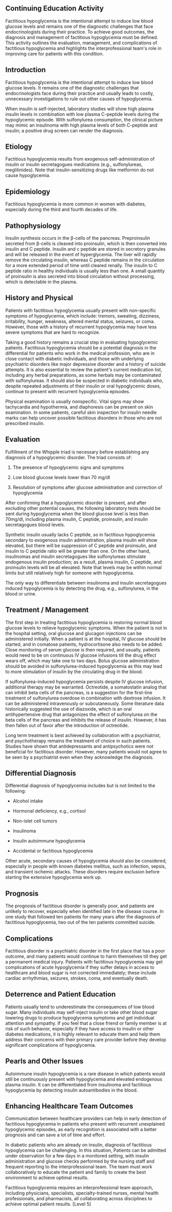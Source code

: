 ## Continuing Education Activity

Factitious hypoglycemia is the intentional attempt to induce low blood glucose levels and remains one of the diagnostic challenges that face endocrinologists during their practice. To achieve good outcomes, the diagnosis and management of factitious hypoglycemia must be defined. This activity outlines the evaluation, management, and complications of factitious hypoglycemia and highlights the interprofessional team's role in improving care for patients with this condition.

## Introduction

Factitious hypoglycemia is the intentional attempt to induce low blood glucose levels. It remains one of the diagnostic challenges that endocrinologists face during their practice and usually leads to costly, unnecessary investigations to rule out other causes of hypoglycemia.

When insulin is self-injected, laboratory studies will show high plasma insulin levels in combination with low plasma C-peptide levels during the hypoglycemic episode. With sulfonylurea consumption, the clinical picture may mimic an insulinoma with high plasma levels of both C-peptide and insulin; a positive drug screen can render the diagnosis.

## Etiology

Factitious hypoglycemia results from exogenous self-administration of insulin or insulin secretagogues medications (e.g., sulfonylureas, meglitinides). Note that insulin-sensitizing drugs like metformin do not cause hypoglycemia.

## Epidemiology

Factitious hypoglycemia is more common in women with diabetes, especially during the third and fourth decades of life.

## Pathophysiology

Insulin synthesis occurs in the β-cells of the pancreas. Preproinsulin secreted from β-cells is cleaved into proinsulin, which is then converted into insulin and C peptide. Insulin and c peptide are stored in secretory granules and will be released in the event of hyperglycemia. The liver will rapidly remove the circulating insulin, whereas C peptide remains in the circulation for a more extended period of time until cleared renally. The insulin to C peptide ratio in healthy individuals is usually less than one. A small quantity of proinsulin is also secreted into blood circulation without processing, which is detectable in the plasma.

## History and Physical

Patients with factitious hypoglycemia usually present with non-specific symptoms of hypoglycemia, which include: tremors, sweating, dizziness, irritability, hunger, weakness, altered mental status, seizures, or coma. However, those with a history of recurrent hypoglycemia may have less severe symptoms that are hard to recognize.

Taking a good history remains a crucial step in evaluating hypoglycemic patients. Factitious hypoglycemia should be a potential diagnosis in the differential for patients who work in the medical profession, who are in close contact with diabetic individuals, and those with underlying psychiatric disorders like major depressive disorder and a history of suicide attempts. It is also essential to review the patient's current medication list, including any herbal preparations, as some herbals may be contaminated with sulfonylureas. It should also be suspected in diabetic individuals who, despite repeated adjustments of their insulin or oral hypoglycemic doses, continue to present with recurrent hypoglycemia episodes.

Physical examination is usually nonspecific. Vital signs may show tachycardia and hypothermia, and diaphoresis can be present on skin examination. In some patients, careful skin inspection for insulin needle marks can help uncover possible factitious disorders in those who are not prescribed insulin.

## Evaluation

Fulfillment of the Whipple triad is necessary before establishing any diagnosis of a hypoglycemic disorder. The triad consists of:

  1. The presence of hypoglycemic signs and symptoms

  2. Low blood glucose levels lower than 70 mg/dl

  3. Resolution of symptoms after glucose administration and correction of hypoglycemia

After confirming that a hypoglycemic disorder is present, and after excluding other potential causes, the following laboratory tests should be sent during hypoglycemia when the blood glucose level is less than 70mg/dl, including plasma insulin, C peptide, proinsulin, and insulin secretagogues blood levels.

Synthetic insulin usually lacks C peptide, so in factitious hypoglycemia secondary to exogenous insulin administration, plasma insulin will show elevated, but there will be suppression of C peptide and proinsulin, and insulin to C peptide ratio will be greater than one. On the other hand, insulinomas and insulin secretagogues like sulfonylureas stimulate endogenous insulin production; as a result, plasma insulin, C peptide, and proinsulin levels will be all elevated. Note that levels may be within normal limits but still relatively high for someone with hypoglycemia.

The only way to differentiate between insulinoma and insulin secretagogues induced hypoglycemia is by detecting the drug, e.g., sulfonylurea, in the blood or urine.

## Treatment / Management

The first step in treating factitious hypoglycemia is restoring normal blood glucose levels to relieve hypoglycemic symptoms. When the patient is not in the hospital setting, oral glucose and glucagon injections can be administered initially. When a patient is at the hospital, IV glucose should be started, and in comatose patients, hydrocortisone also needs to be added. Close monitoring of serum glucose is then required, and usually, patients would need to be on continuous IV glucose infusions till the drug effect wears off, which may take one to two days. Bolus glucose administration should be avoided in sulfonylurea-induced hypoglycemia as this may lead to more stimulation of insulin by the circulating drug in the blood.

If sulfonylurea-induced hypoglycemia persists despite IV glucose infusion, additional therapy may be warranted. Octreotide, a somatostatin analog that can inhibit beta cells of the pancreas, is a suggestion for the first-line treatment of sulfonylurea overdose in combination with dextrose infusion. It can be administered intravenously or subcutaneously. Some literature data historically suggested the use of diazoxide, which is an oral antihypertensive drug that antagonizes the effect of sulfonylurea on the beta cells of the pancreas and inhibits the release of insulin. However, it has then fallen out of favor after the introduction of octreotide.

Long term treatment is best achieved by collaboration with a psychiatrist, and psychotherapy remains the treatment of choice in such patients. Studies have shown that antidepressants and antipsychotics were not beneficial for factitious disorder. However, many patients would not agree to be seen by a psychiatrist even when they acknowledge the diagnosis.

## Differential Diagnosis

Differential diagnosis of hypoglycemia includes but is not limited to the following:

  * Alcohol intake

  * Hormonal deficiency, e.g., cortisol

  * Non-islet cell tumors

  * Insulinoma

  * Insulin autoimmune hypoglycemia

  * Accidental or factitious hypoglycemia

Other acute, secondary causes of hypoglycemia should also be considered, especially in people with known diabetes mellitus, such as infection, sepsis, and transient ischemic attacks. These disorders require exclusion before starting the extensive hypoglycemia work up.

## Prognosis

The prognosis of factitious disorder is generally poor, and patients are unlikely to recover, especially when identified late in the disease course. In one study that followed ten patients for many years after the diagnosis of factitious hypoglycemia, two out of the ten patients committed suicide.

## Complications

Factitious disorder is a psychiatric disorder in the first place that has a poor outcome, and many patients would continue to harm themselves till they get a permanent medical injury. Patients with factitious hypoglycemia may get complications of acute hypoglycemia if they suffer delays in access to healthcare and blood sugar is not corrected immediately; these include cardiac arrhythmias, seizures, strokes, coma, and eventually death.

## Deterrence and Patient Education

Patients usually tend to underestimate the consequences of low blood sugar. Many individuals may self-inject insulin or take other blood sugar lowering drugs to produce hypoglycemia symptoms and get individual attention and sympathy. If you feel that a close friend or family member is at risk of such behavior, especially if they have access to insulin or other diabetes medications, it is highly relevant to educate them and help them address their concerns with their primary care provider before they develop significant complications of hypoglycemia.

## Pearls and Other Issues

Autoimmune insulin hypoglycemia is a rare disease in which patients would still be continuously present with hypoglycemia and elevated endogenous plasma insulin. It can be differentiated from insulinoma and factitious hypoglycemia by detecting insulin autoantibodies in the blood.

## Enhancing Healthcare Team Outcomes 

Communication between healthcare providers can help in early detection of factitious hypoglycemia in patients who present with recurrent unexplained hypoglycemic episodes, as early recognition is associated with a better prognosis and can save a lot of time and effort.

In diabetic patients who are already on insulin, diagnosis of factitious hypoglycemia can be challenging. In this situation, Patients can be admitted under observation for a few days in a monitored setting, with insulin administration and glucose checks performed by the nursing staff and frequent reporting to the interprofessional team. The team must work collaboratively to educate the patient and family to create the best environment to achieve optimal results.

Factitious hypoglycemia requires an interprofessional team approach, including physicians, specialists, specialty-trained nurses, mental health professionals, and pharmacists, all collaborating across disciplines to achieve optimal patient results. [Level 5]
